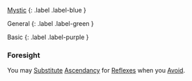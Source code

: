 
[Mystic](Game/Mystic)
{: .label .label-blue }

General
{: .label .label-green }

Basic
{: .label .label-purple }
### Foresight

You may [Substitute](Core/Terminology#Substitute) [Ascendancy](Game/Core/Intuition.md#Ascendancy) for [Reflexes](Game/Core/Agility#Reflexes) when you [Avoid](Core/Reacting#Avoid).